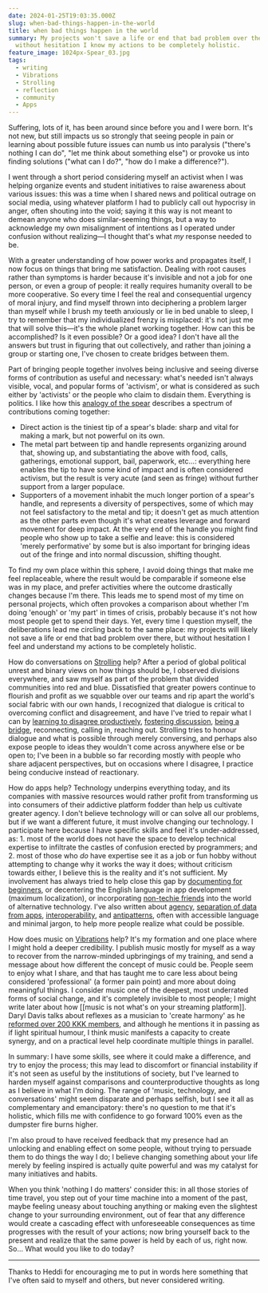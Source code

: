 ```yaml
---
date: 2024-01-25T19:03:35.000Z
slug: when-bad-things-happen-in-the-world
title: when bad things happen in the world
summary: My projects won't save a life or end that bad problem over there, but
  without hesitation I know my actions to be completely holistic.
feature_image: 1024px-Spear_03.jpg
tags:
  - writing
  - Vibrations
  - Strolling
  - reflection
  - community
  - Apps
---
```

Suffering, lots of it, has been around since before you and I were born. It's not new, but still impacts us so strongly that seeing people in pain or learning about possible future issues can numb us into paralysis ("there's nothing I can do", "let me think about something else") or provoke us into finding solutions ("what can I do?", "how do I make a difference?").

I went through a short period considering myself an activist when I was helping organize events and student initiatives to raise awareness about various issues: this was a time when I shared news and political outrage on social media, using whatever platform I had to publicly call out hypocrisy in anger, often shouting into the void; saying it this way is not meant to demean anyone who does similar-seeming things, but a way to acknowledge my own misalignment of intentions as I operated under confusion without realizing—I thought that's what _my_ response needed to be.

With a greater understanding of how power works and propagates itself, I now focus on things that bring me satisfaction. Dealing with root causes rather than symptoms is harder because it's invisible and not a job for one person, or even a group of people: it really requires humanity overall to be more cooperative. So every time I feel the real and consequential urgency of moral injury, and find myself thrown into deciphering a problem larger than myself while I brush my teeth anxiously or lie in bed unable to sleep, I try to remember that my individualized frenzy is misplaced: it's not just me that will solve this—it's the whole planet working together. How can this be accomplished? Is it even possible? Or a good idea? I don't have all the answers but trust in figuring that out collectively, and rather than joining a group or starting one, I've chosen to create bridges between them.

Part of bringing people together involves being inclusive and seeing diverse forms of contribution as useful and necessary: what's needed isn't always visible, vocal, and popular forms of 'activism', or what is considered as such either by 'activists' or the people who claim to disdain them. Everything is politics. I like how this [analogy of the spear](https://www.youtube.com/watch?v=C4xhJZsmFIY&t=58s) describes a spectrum of contributions coming together:

* Direct action is the tiniest tip of a spear's blade: sharp and vital for making a mark, but not powerful on its own.
* The metal part between tip and handle represents organizing around that, showing up, and substantiating the above with food, calls, gatherings, emotional support, bail, paperwork, etc…: everything here enables the tip to have some kind of impact and is often considered activism, but the result is very acute (and seen as fringe) without further support from a larger populace.
* Supporters of a movement inhabit the much longer portion of a spear's handle, and represents a diversity of perspectives, some of which may not feel satisfactory to the metal and tip; it doesn't get as much attention as the other parts even though it's what creates leverage and forward movement for deep impact. At the very end of the handle you might find people who show up to take a selfie and leave: this is considered 'merely performative' by some but is also important for bringing ideas out of the fringe and into normal discussion, shifting thought.

To find my own place within this sphere, I avoid doing things that make me feel replaceable, where the result would be comparable if someone else was in my place, and prefer activities where the outcome drastically changes because I'm there. This leads me to spend most of my time on personal projects, which often provokes a comparison about whether I'm doing 'enough' or 'my part' in times of crisis, probably because it's not how most people get to spend their days. Yet, every time I question myself, the deliberations lead me circling back to the same place: my projects will likely not save a life or end that bad problem over there, but without hesitation I feel and understand my actions to be completely holistic.

How do conversations on [Strolling](https://strolling.rosano.ca) help? After a period of global political unrest and binary views on how things should be, I observed divisions everywhere, and saw myself as part of the problem that divided communities into red and blue. Dissatisfied that greater powers continue to flourish and profit as we squabble over our teams and rip apart the world's social fabric with our own hands, I recognized that dialogue is critical to overcoming conflict and disagreement, and have I've tried to repair what I can by [learning to disagree productively](https://utopia.rosano.ca/why-are-we-yelling-by-buster-benson/), [fostering discussion](https://utopia.rosano.ca/building-social-bridges-and-healing-a-divided-world), [being a bridge](https://ref.rosano.ca/01etqcgcr348ycpnwj2pfczyng), reconnecting, calling in, reaching out. Strolling tries to honour dialogue and what is possible through merely conversing, and perhaps also expose people to ideas they wouldn't come across anywhere else or be open to; I've been in a bubble so far recording mostly with people who share adjacent perspectives, but on occasions where I disagree, I practice being conducive instead of reactionary.

How do apps help? Technology underpins everything today, and its companies with massive resources would rather profit from transforming us into consumers of their addictive platform fodder than help us cultivate greater agency. I don't believe technology will or can solve all our problems, but if we want a different future, it must involve changing our technology. I participate here because I have specific skills and feel it's under-addressed, as: 1\. most of the world does not have the space to develop technical expertise to infiltrate the castles of confusion erected by programmers; and 2\. most of those who _do_ have expertise see it as a job or fun hobby without attempting to change why it works the way it does; without criticism towards either, I believe this is the reality and it's not sufficient. My involvement has always tried to help close this gap by [documenting for beginners](https://rosano.hmm.garden/01f62t5yseb053m024v1mczbzy), or decentering the English language in app development (maximum localization), or incorporating [non-techie friends](https://rosano.hmm.garden/01f255wk8f42fbg4zv5hsjz6sh) into the world of alternative technology. I've also written about [agency](https://utopia.rosano.ca/levels-of-agency/), [separation of data from apps](https://0data.app), [interoperability](https://utopia.rosano.ca/pointing-at-the-wrong-thing/), and [antipatterns](https://rosano.hmm.garden/01gq5znszqemzj0z45pzkrw2f6), often with accessible language and minimal jargon, to help more people realize what could be possible.

How does music on [Vibrations](https://www.youtube.com/channel/UCPMFNN-2JUuS6D9iYfrVK8g) help? It's my formation and one place where I might hold a deeper credibility. I publish music mostly for myself as a way to recover from the narrow-minded upbringings of my training, and send a message about how different the concept of music could be. People seem to enjoy what I share, and that has taught me to care less about being considered 'professional' (a former pain point) and more about doing meaningful things. I consider music one of the deepest, most underrated forms of social change, and it's completely invisible to most people; I might write later about how \[\[music is not what's on your streaming platform\]\]. Daryl Davis talks about reflexes as a musician to 'create harmony' as he [reformed over 200 KKK members](https://youtu.be/FdI%5FayaAXDE), and although he mentions it in passing as if light spiritual humour, I think music manifests a capacity to create synergy, and on a practical level help coordinate multiple things in parallel.

In summary: I have some skills, see where it could make a difference, and try to enjoy the process; this may lead to discomfort or financial instability if it's not seen as useful by the institutions of society, but I've learned to harden myself against comparisons and counterproductive thoughts as long as I believe in what I'm doing. The range of 'music, technology, and conversations' might seem disparate and perhaps selfish, but I see it all as complementary and emancipatory: there's no question to me that it's holistic, which fills me with confidence to go forward 100% even as the dumpster fire burns higher.

I'm also proud to have received feedback that my presence had an unlocking and enabling effect on some people, without trying to persuade them to do things the way I do; I believe changing something about your life merely by feeling inspired is actually quite powerful and was my catalyst for many initiatives and habits.

When you think 'nothing I do matters' consider this: in all those stories of time travel, you step out of your time machine into a moment of the past, maybe feeling uneasy about touching anything or making even the slightest change to your surrounding environment, out of fear that any difference would create a cascading effect with unforeseeable consequences as time progresses with the result of your actions; now bring yourself back to the present and realize that the same power is held by each of us, right now. So… What would you like to do today?

---

Thanks to Heddi for encouraging me to put in words here something that I've often said to myself and others, but never considered writing. 
